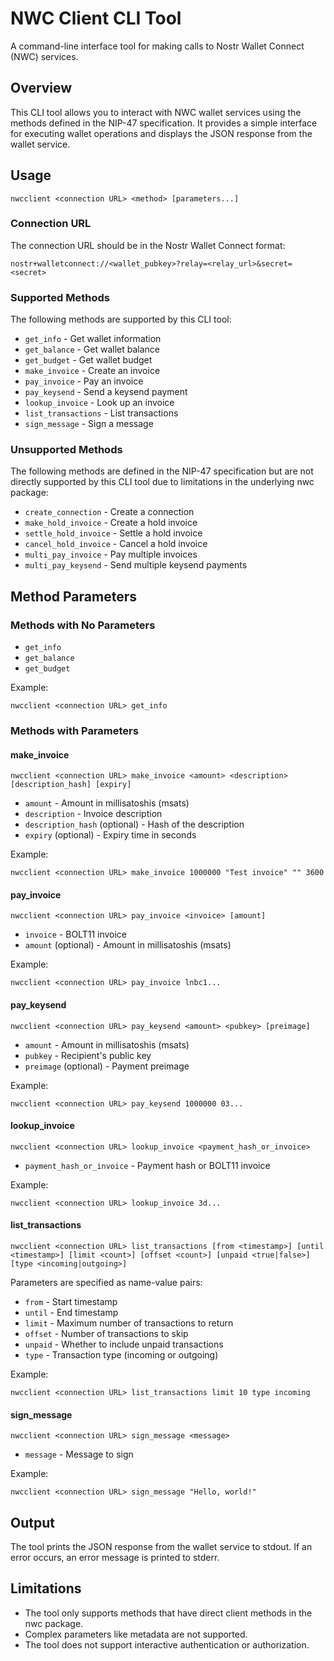 # NWC Client CLI Tool

A command-line interface tool for making calls to Nostr Wallet Connect (NWC) services.

## Overview

This CLI tool allows you to interact with NWC wallet services using the methods defined in the NIP-47 specification. It provides a simple interface for executing wallet operations and displays the JSON response from the wallet service.

## Usage

```
nwcclient <connection URL> <method> [parameters...]
```

### Connection URL

The connection URL should be in the Nostr Wallet Connect format:

```
nostr+walletconnect://<wallet_pubkey>?relay=<relay_url>&secret=<secret>
```

### Supported Methods

The following methods are supported by this CLI tool:

- `get_info` - Get wallet information
- `get_balance` - Get wallet balance
- `get_budget` - Get wallet budget
- `make_invoice` - Create an invoice
- `pay_invoice` - Pay an invoice
- `pay_keysend` - Send a keysend payment
- `lookup_invoice` - Look up an invoice
- `list_transactions` - List transactions
- `sign_message` - Sign a message

### Unsupported Methods

The following methods are defined in the NIP-47 specification but are not directly supported by this CLI tool due to limitations in the underlying nwc package:

- `create_connection` - Create a connection
- `make_hold_invoice` - Create a hold invoice
- `settle_hold_invoice` - Settle a hold invoice
- `cancel_hold_invoice` - Cancel a hold invoice
- `multi_pay_invoice` - Pay multiple invoices
- `multi_pay_keysend` - Send multiple keysend payments

## Method Parameters

### Methods with No Parameters

- `get_info`
- `get_balance`
- `get_budget`

Example:
```
nwcclient <connection URL> get_info
```

### Methods with Parameters

#### make_invoice

```
nwcclient <connection URL> make_invoice <amount> <description> [description_hash] [expiry]
```

- `amount` - Amount in millisatoshis (msats)
- `description` - Invoice description
- `description_hash` (optional) - Hash of the description
- `expiry` (optional) - Expiry time in seconds

Example:
```
nwcclient <connection URL> make_invoice 1000000 "Test invoice" "" 3600
```

#### pay_invoice

```
nwcclient <connection URL> pay_invoice <invoice> [amount]
```

- `invoice` - BOLT11 invoice
- `amount` (optional) - Amount in millisatoshis (msats)

Example:
```
nwcclient <connection URL> pay_invoice lnbc1...
```

#### pay_keysend

```
nwcclient <connection URL> pay_keysend <amount> <pubkey> [preimage]
```

- `amount` - Amount in millisatoshis (msats)
- `pubkey` - Recipient's public key
- `preimage` (optional) - Payment preimage

Example:
```
nwcclient <connection URL> pay_keysend 1000000 03...
```

#### lookup_invoice

```
nwcclient <connection URL> lookup_invoice <payment_hash_or_invoice>
```

- `payment_hash_or_invoice` - Payment hash or BOLT11 invoice

Example:
```
nwcclient <connection URL> lookup_invoice 3d...
```

#### list_transactions

```
nwcclient <connection URL> list_transactions [from <timestamp>] [until <timestamp>] [limit <count>] [offset <count>] [unpaid <true|false>] [type <incoming|outgoing>]
```

Parameters are specified as name-value pairs:

- `from` - Start timestamp
- `until` - End timestamp
- `limit` - Maximum number of transactions to return
- `offset` - Number of transactions to skip
- `unpaid` - Whether to include unpaid transactions
- `type` - Transaction type (incoming or outgoing)

Example:
```
nwcclient <connection URL> list_transactions limit 10 type incoming
```

#### sign_message

```
nwcclient <connection URL> sign_message <message>
```

- `message` - Message to sign

Example:
```
nwcclient <connection URL> sign_message "Hello, world!"
```

## Output

The tool prints the JSON response from the wallet service to stdout. If an error occurs, an error message is printed to stderr.

## Limitations

- The tool only supports methods that have direct client methods in the nwc package.
- Complex parameters like metadata are not supported.
- The tool does not support interactive authentication or authorization.